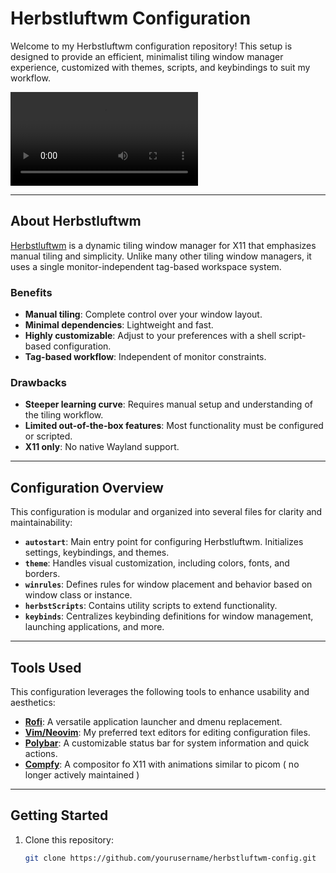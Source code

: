 # Herbstluftwm Configuration

Welcome to my Herbstluftwm configuration repository! This setup is designed to provide an efficient, minimalist tiling window manager experience, customized with themes, scripts, and keybindings to suit my workflow.  

![my setup in action](assets/video.mkv)

---

## About Herbstluftwm

[Herbstluftwm](https://herbstluftwm.org/) is a dynamic tiling window manager for X11 that emphasizes manual tiling and simplicity. Unlike many other tiling window managers, it uses a single monitor-independent tag-based workspace system.

### Benefits
- **Manual tiling**: Complete control over your window layout.
- **Minimal dependencies**: Lightweight and fast.
- **Highly customizable**: Adjust to your preferences with a shell script-based configuration.
- **Tag-based workflow**: Independent of monitor constraints.

### Drawbacks
- **Steeper learning curve**: Requires manual setup and understanding of the tiling workflow.
- **Limited out-of-the-box features**: Most functionality must be configured or scripted.
- **X11 only**: No native Wayland support.

---

## Configuration Overview

This configuration is modular and organized into several files for clarity and maintainability:

- **`autostart`**: Main entry point for configuring Herbstluftwm. Initializes settings, keybindings, and themes.
- **`theme`**: Handles visual customization, including colors, fonts, and borders.
- **`winrules`**: Defines rules for window placement and behavior based on window class or instance.
- **`herbstScripts`**: Contains utility scripts to extend functionality.
- **`keybinds`**: Centralizes keybinding definitions for window management, launching applications, and more.

---

## Tools Used

This configuration leverages the following tools to enhance usability and aesthetics:

- **[Rofi](https://github.com/davatorium/rofi)**: A versatile application launcher and dmenu replacement.
- **[Vim/Neovim](https://neovim.io/)**: My preferred text editors for editing configuration files.
- **[Polybar](https://polybar.github.io/)**: A customizable status bar for system information and quick actions.
- **[Compfy](https://github.com/allusive-dev/compfy)**: A compositor fo X11 with animations similar to picom ( no longer actively maintained )

---

## Getting Started

1. Clone this repository:
   ```bash
   git clone https://github.com/yourusername/herbstluftwm-config.git

